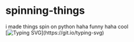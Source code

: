 # spinning-things
i made things spin on python haha funny haha cool
</br> [![Typing SVG](https://readme-typing-svg.demolab.com?font=Sansation&letterSpacing=close&duration=3000&pause=1000&width=435&lines=Created+By+Galax!)](https://git.io/typing-svg)
